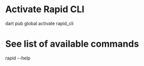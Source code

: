 # Activate Rapid CLI

dart pub global activate rapid_cli

# See list of available commands

rapid --help
